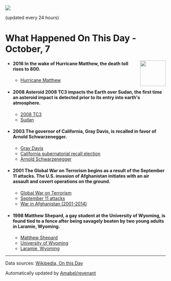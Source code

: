 <img src="https://img.shields.io/badge/last%20updated%20at-2020--10--07%2000%3A14%20(UTC)-brightgreen?style=for-the-badge">

(updated every 24 hours)

# What Happened On This Day - October, 7

<img align="right" src="https://user-images.githubusercontent.com/12688422/87848414-3e9d0800-c91b-11ea-84df-7ebcb2c52b8d.png" width="80px">

- #### 2016 In the wake of Hurricane Matthew, the death toll rises to 800.

  - [Hurricane Matthew](https://wikipedia.org/wiki/Hurricane_Matthew)

- #### 2008 Asteroid 2008 TC3 impacts the Earth over Sudan, the first time an asteroid impact is detected prior to its entry into earth's atmosphere.

  - [2008 TC3](https://wikipedia.org/wiki/2008_TC3)
  - [Sudan](https://wikipedia.org/wiki/Sudan)

- #### 2003 The governor of California, Gray Davis, is recalled in favor of Arnold Schwarzenegger.

  - [Gray Davis](https://wikipedia.org/wiki/Gray_Davis)
  - [California gubernatorial recall election](https://wikipedia.org/wiki/California_gubernatorial_recall_election)
  - [Arnold Schwarzenegger](https://wikipedia.org/wiki/Arnold_Schwarzenegger)

- #### 2001 The Global War on Terrorism begins as a result of the September 11 attacks. The U.S. invasion of Afghanistan initiates with an air assault and covert operations on the ground.

  - [Global War on Terrorism](https://wikipedia.org/wiki/Global_War_on_Terrorism)
  - [September 11 attacks](https://wikipedia.org/wiki/September_11_attacks)
  - [War in Afghanistan (2001-2014)](https://wikipedia.org/wiki/War_in_Afghanistan_(2001%E2%80%932014))

- #### 1998 Matthew Shepard, a gay student at the University of Wyoming, is found tied to a fence after being savagely beaten by two young adults in Laramie, Wyoming.

  - [Matthew Shepard](https://wikipedia.org/wiki/Matthew_Shepard)
  - [University of Wyoming](https://wikipedia.org/wiki/University_of_Wyoming)
  - [Laramie, Wyoming](https://wikipedia.org/wiki/Laramie,_Wyoming)
---

Data sources: [Wikipedia, On this Day](https://byabbe.se/on-this-day/)

Automatically updated by [Amabel/revenant](https://github.com/Amabel/revenant)